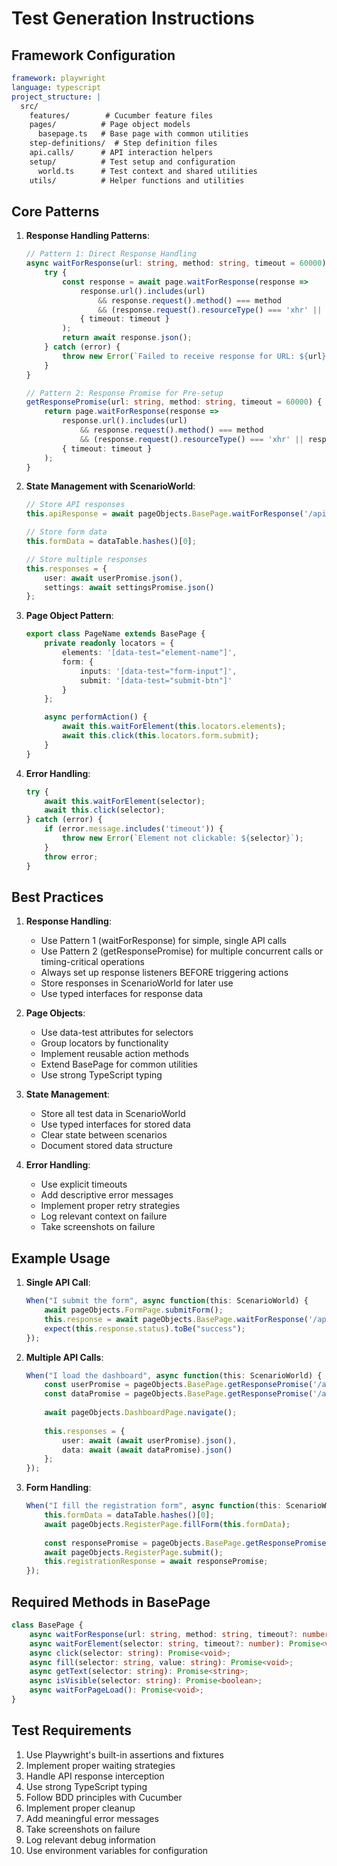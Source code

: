 # Test Generation Instructions

## Framework Configuration
```yaml
framework: playwright
language: typescript
project_structure: |
  src/
    features/        # Cucumber feature files
    pages/          # Page object models
      basepage.ts   # Base page with common utilities
    step-definitions/  # Step definition files
    api.calls/      # API interaction helpers
    setup/          # Test setup and configuration
      world.ts      # Test context and shared utilities
    utils/          # Helper functions and utilities
```

## Core Patterns

1. **Response Handling Patterns**:
   ```typescript
   // Pattern 1: Direct Response Handling
   async waitForResponse(url: string, method: string, timeout = 60000) {
       try {
           const response = await page.waitForResponse(response =>
               response.url().includes(url) 
                   && response.request().method() === method
                   && (response.request().resourceType() === 'xhr' || response.request().resourceType() === 'fetch'),
               { timeout: timeout }
           );
           return await response.json();
       } catch (error) {
           throw new Error(`Failed to receive response for URL: ${url} with method: ${method} within ${timeout}ms timeout`);
       }
   }

   // Pattern 2: Response Promise for Pre-setup
   getResponsePromise(url: string, method: string, timeout = 60000) {
       return page.waitForResponse(response =>
           response.url().includes(url) 
               && response.request().method() === method
               && (response.request().resourceType() === 'xhr' || response.request().resourceType() === 'fetch'),
           { timeout: timeout }
       );
   }
   ```

2. **State Management with ScenarioWorld**:
   ```typescript
   // Store API responses
   this.apiResponse = await pageObjects.BasePage.waitForResponse('/api/data', 'GET');
   
   // Store form data
   this.formData = dataTable.hashes()[0];
   
   // Store multiple responses
   this.responses = {
       user: await userPromise.json(),
       settings: await settingsPromise.json()
   };
   ```

3. **Page Object Pattern**:
   ```typescript
   export class PageName extends BasePage {
       private readonly locators = {
           elements: '[data-test="element-name"]',
           form: {
               inputs: '[data-test="form-input"]',
               submit: '[data-test="submit-btn"]'
           }
       };

       async performAction() {
           await this.waitForElement(this.locators.elements);
           await this.click(this.locators.form.submit);
       }
   }
   ```

4. **Error Handling**:
   ```typescript
   try {
       await this.waitForElement(selector);
       await this.click(selector);
   } catch (error) {
       if (error.message.includes('timeout')) {
           throw new Error(`Element not clickable: ${selector}`);
       }
       throw error;
   }
   ```

## Best Practices

1. **Response Handling**:
   - Use Pattern 1 (waitForResponse) for simple, single API calls
   - Use Pattern 2 (getResponsePromise) for multiple concurrent calls or timing-critical operations
   - Always set up response listeners BEFORE triggering actions
   - Store responses in ScenarioWorld for later use
   - Use typed interfaces for response data

2. **Page Objects**:
   - Use data-test attributes for selectors
   - Group locators by functionality
   - Implement reusable action methods
   - Extend BasePage for common utilities
   - Use strong TypeScript typing

3. **State Management**:
   - Store all test data in ScenarioWorld
   - Use typed interfaces for stored data
   - Clear state between scenarios
   - Document stored data structure

4. **Error Handling**:
   - Use explicit timeouts
   - Add descriptive error messages
   - Implement proper retry strategies
   - Log relevant context on failure
   - Take screenshots on failure

## Example Usage

1. **Single API Call**:
   ```typescript
   When("I submit the form", async function(this: ScenarioWorld) {
       await pageObjects.FormPage.submitForm();
       this.response = await pageObjects.BasePage.waitForResponse('/api/submit', 'POST');
       expect(this.response.status).toBe("success");
   });
   ```

2. **Multiple API Calls**:
   ```typescript
   When("I load the dashboard", async function(this: ScenarioWorld) {
       const userPromise = pageObjects.BasePage.getResponsePromise('/api/user', 'GET');
       const dataPromise = pageObjects.BasePage.getResponsePromise('/api/data', 'GET');
       
       await pageObjects.DashboardPage.navigate();
       
       this.responses = {
           user: await (await userPromise).json(),
           data: await (await dataPromise).json()
       };
   });
   ```

3. **Form Handling**:
   ```typescript
   When("I fill the registration form", async function(this: ScenarioWorld, dataTable) {
       this.formData = dataTable.hashes()[0];
       await pageObjects.RegisterPage.fillForm(this.formData);
       
       const responsePromise = pageObjects.BasePage.getResponsePromise('/api/register', 'POST');
       await pageObjects.RegisterPage.submit();
       this.registrationResponse = await responsePromise;
   });
   ```

## Required Methods in BasePage

```typescript
class BasePage {
    async waitForResponse(url: string, method: string, timeout?: number): Promise<any>;
    async waitForElement(selector: string, timeout?: number): Promise<void>;
    async click(selector: string): Promise<void>;
    async fill(selector: string, value: string): Promise<void>;
    async getText(selector: string): Promise<string>;
    async isVisible(selector: string): Promise<boolean>;
    async waitForPageLoad(): Promise<void>;
}
```

## Test Requirements

1. Use Playwright's built-in assertions and fixtures
2. Implement proper waiting strategies
3. Handle API response interception
4. Use strong TypeScript typing
5. Follow BDD principles with Cucumber
6. Implement proper cleanup
7. Add meaningful error messages
8. Take screenshots on failure
9. Log relevant debug information
10. Use environment variables for configuration